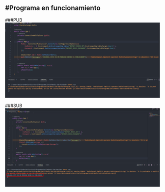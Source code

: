 #Programa en funcionamiento
---
###PUB
![Image Pub Application](Img/PUB.png)

###SUB
![Image Sub Application](Img/SUB.png)
